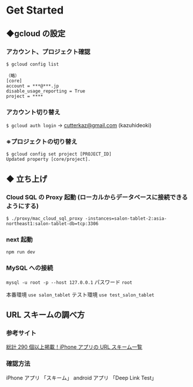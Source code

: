 # Get Started

## ◆gcloud の設定

### アカウント、プロジェクト確認

```-
$ gcloud config list

（略）
[core]
account = ***@***.jp
disable_usage_reporting = True
project = ****
```

### アカウント切り替え

`$ gcloud auth login` -> cutterkaz@gmail.com (kazuhideoki)

### ※プロジェクトの切り替え

```-
$ gcloud config set project [PROJECT_ID]
Updated property [core/project].
```

## ◆ 立ち上げ

### Cloud SQL の Proxy 起動 (ローカルからデータベースに接続できるようにする)

`$ ./proxy/mac_cloud_sql_proxy -instances=salon-tablet-2:asia-northeast1:salon-tablet-db=tcp:3306`

### next 起動

`npm run dev`

### MySQL への接続

`mysql -u root -p --host 127.0.0.1`
パスワード `root`

本番環境 `use salon_tablet`
テスト環境 `use test_salon_tablet`

## URL スキームの調べ方

### 参考サイト

[総計 290 個以上掲載！iPhone アプリの URL スキーム一覧](https://hibikanblog.net/blog-entry-157.html)

### 確認方法

iPhone アプリ 「スキーム」
android アプリ 「Deep Link Test」
